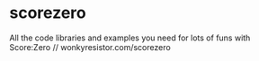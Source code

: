 # scorezero
All the code libraries and examples you need for lots of funs with Score:Zero // wonkyresistor.com/scorezero
